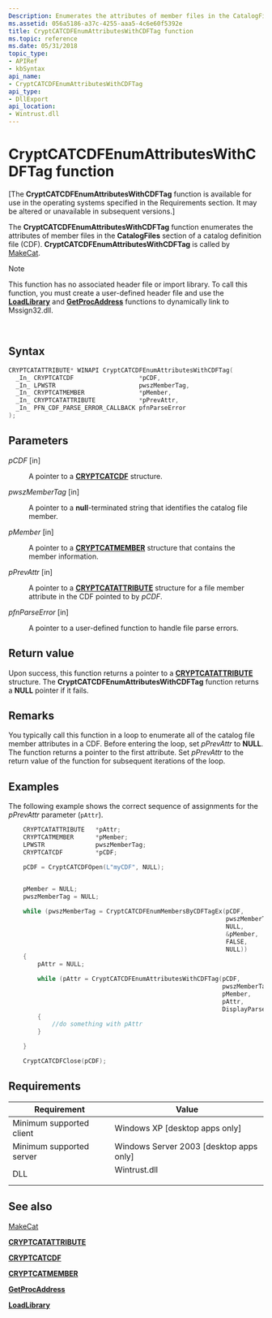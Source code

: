 ```yaml
---
Description: Enumerates the attributes of member files in the CatalogFiles section of a catalog definition file (CDF).
ms.assetid: 056a5186-a37c-4255-aaa5-4c6e60f5392e
title: CryptCATCDFEnumAttributesWithCDFTag function
ms.topic: reference
ms.date: 05/31/2018
topic_type: 
- APIRef
- kbSyntax
api_name: 
- CryptCATCDFEnumAttributesWithCDFTag
api_type: 
- DllExport
api_location: 
- Wintrust.dll
---
```


# CryptCATCDFEnumAttributesWithCDFTag function

\[The **CryptCATCDFEnumAttributesWithCDFTag** function is available for use in the operating systems specified in the Requirements section. It may be altered or unavailable in subsequent versions.\]

The **CryptCATCDFEnumAttributesWithCDFTag** function enumerates the attributes of member files in the **CatalogFiles** section of a catalog definition file (CDF). **CryptCATCDFEnumAttributesWithCDFTag** is called by [MakeCat](makecat.md).

> [!Note]  
> This function has no associated header file or import library. To call this function, you must create a user-defined header file and use the [**LoadLibrary**](/windows/win32/api/libloaderapi/nf-libloaderapi-loadlibrarya) and [**GetProcAddress**](/windows/win32/api/libloaderapi/nf-libloaderapi-getprocaddress) functions to dynamically link to Mssign32.dll.

 

## Syntax


```C++
CRYPTCATATTRIBUTE* WINAPI CryptCATCDFEnumAttributesWithCDFTag(
  _In_ CRYPTCATCDF                  *pCDF,
  _In_ LPWSTR                       pwszMemberTag,
  _In_ CRYPTCATMEMBER               *pMember,
  _In_ CRYPTCATATTRIBUTE            *pPrevAttr,
  _In_ PFN_CDF_PARSE_ERROR_CALLBACK pfnParseError
);
```



## Parameters

<dl> <dt>

*pCDF* \[in\]
</dt> <dd>

A pointer to a [**CRYPTCATCDF**](/windows/win32/api/mscat/ns-mscat-cryptcatcdf) structure.

</dd> <dt>

*pwszMemberTag* \[in\]
</dt> <dd>

A pointer to a **null**-terminated string that identifies the catalog file member.

</dd> <dt>

*pMember* \[in\]
</dt> <dd>

A pointer to a [**CRYPTCATMEMBER**](/windows/win32/api/mscat/ns-mscat-cryptcatmember) structure that contains the member information.

</dd> <dt>

*pPrevAttr* \[in\]
</dt> <dd>

A pointer to a [**CRYPTCATATTRIBUTE**](/windows/win32/api/mscat/ns-mscat-cryptcatattribute) structure for a file member attribute in the CDF pointed to by *pCDF*.

</dd> <dt>

*pfnParseError* \[in\]
</dt> <dd>

A pointer to a user-defined function to handle file parse errors.

</dd> </dl>

## Return value

Upon success, this function returns a pointer to a [**CRYPTCATATTRIBUTE**](/windows/win32/api/mscat/ns-mscat-cryptcatattribute) structure. The **CryptCATCDFEnumAttributesWithCDFTag** function returns a **NULL** pointer if it fails.

## Remarks

You typically call this function in a loop to enumerate all of the catalog file member attributes in a CDF. Before entering the loop, set *pPrevAttr* to **NULL**. The function returns a pointer to the first attribute. Set *pPrevAttr* to the return value of the function for subsequent iterations of the loop.

## Examples

The following example shows the correct sequence of assignments for the *pPrevAttr* parameter (`pAttr`).


```C++
    CRYPTCATATTRIBUTE   *pAttr;
    CRYPTCATMEMBER      *pMember;
    LPWSTR              pwszMemberTag;
    CRYPTCATCDF         *pCDF;

    pCDF = CryptCATCDFOpen(L"myCDF", NULL);
    

    pMember = NULL;
    pwszMemberTag = NULL;

    while (pwszMemberTag = CryptCATCDFEnumMembersByCDFTagEx(pCDF,
                                                            pwszMemberTag,
                                                            NULL,
                                                            &pMember,
                                                            FALSE,
                                                            NULL))
    {
        pAttr = NULL;

        while (pAttr = CryptCATCDFEnumAttributesWithCDFTag(pCDF,
                                                           pwszMemberTag,
                                                           pMember,
                                                           pAttr,
                                                           DisplayParseError))
        {
            //do something with pAttr
        }

    }

    CryptCATCDFClose(pCDF);
```



## Requirements



| Requirement | Value |
|-------------------------------------|-----------------------------------------------------------------------------------------|
| Minimum supported client<br/> | Windows XP \[desktop apps only\]<br/>                                             |
| Minimum supported server<br/> | Windows Server 2003 \[desktop apps only\]<br/>                                    |
| DLL<br/>                      | <dl> <dt>Wintrust.dll</dt> </dl> |



## See also

<dl> <dt>

[MakeCat](makecat.md)
</dt> <dt>

[**CRYPTCATATTRIBUTE**](/windows/win32/api/mscat/ns-mscat-cryptcatattribute)
</dt> <dt>

[**CRYPTCATCDF**](/windows/win32/api/mscat/ns-mscat-cryptcatcdf)
</dt> <dt>

[**CRYPTCATMEMBER**](/windows/win32/api/mscat/ns-mscat-cryptcatmember)
</dt> <dt>

[**GetProcAddress**](/windows/win32/api/libloaderapi/nf-libloaderapi-getprocaddress)
</dt> <dt>

[**LoadLibrary**](/windows/win32/api/libloaderapi/nf-libloaderapi-loadlibrarya)
</dt> </dl>

 

 
